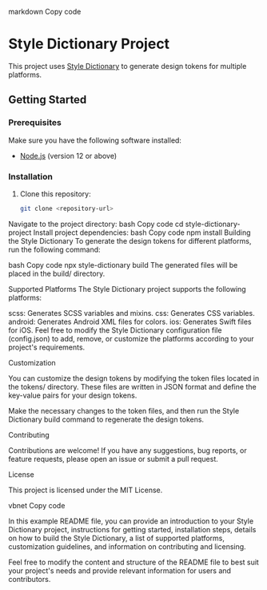 markdown
Copy code
# Style Dictionary Project

This project uses [Style Dictionary](https://amzn.github.io/style-dictionary) to generate design tokens for multiple platforms.

## Getting Started

### Prerequisites

Make sure you have the following software installed:

- [Node.js](https://nodejs.org) (version 12 or above)

### Installation

1. Clone this repository:

   ```bash
   git clone <repository-url>
Navigate to the project directory:
bash
Copy code
cd style-dictionary-project
Install project dependencies:
bash
Copy code
npm install
Building the Style Dictionary
To generate the design tokens for different platforms, run the following command:

bash
Copy code
npx style-dictionary build
The generated files will be placed in the build/ directory.

Supported Platforms
The Style Dictionary project supports the following platforms:

scss: Generates SCSS variables and mixins.
css: Generates CSS variables.
android: Generates Android XML files for colors.
ios: Generates Swift files for iOS.
Feel free to modify the Style Dictionary configuration file (config.json) to add, remove, or customize the platforms according to your project's requirements.

Customization

You can customize the design tokens by modifying the token files located in the tokens/ directory. These files are written in JSON format and define the key-value pairs for your design tokens.

Make the necessary changes to the token files, and then run the Style Dictionary build command to regenerate the design tokens.

Contributing

Contributions are welcome! If you have any suggestions, bug reports, or feature requests, please open an issue or submit a pull request.

License

This project is licensed under the MIT License.

vbnet
Copy code

In this example README file, you can provide an introduction to your Style Dictionary project, instructions for getting started, installation steps, details on how to build the Style Dictionary, a list of supported platforms, customization guidelines, and information on contributing and licensing.

Feel free to modify the content and structure of the README file to best suit your project's needs and provide relevant information for users and contributors.